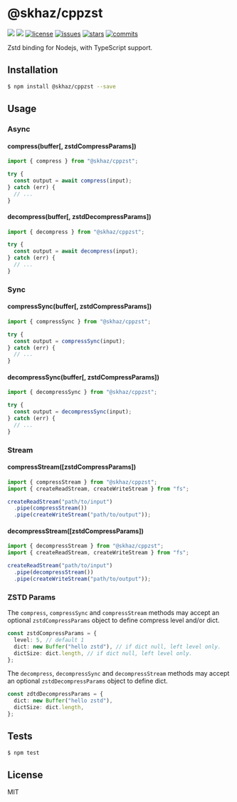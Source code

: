 # @skhaz/cppzst

[![][npm-version]][npm-url] [![][npm-downloads]][npm-url] [![license][license-img]][license-url] [![issues][issues-img]][issues-url] [![stars][stars-img]][stars-url] [![commits][commits-img]][commits-url]

Zstd binding for Nodejs, with TypeScript support.

## Installation

```sh
$ npm install @skhaz/cppzst --save
```

## Usage

### Async

#### compress(buffer[, zstdCompressParams])

```ts
import { compress } from "@skhaz/cppzst";

try {
  const output = await compress(input);
} catch (err) {
  // ...
}
```

#### decompress(buffer[, zstdDecompressParams])

```ts
import { decompress } from "@skhaz/cppzst";

try {
  const output = await decompress(input);
} catch (err) {
  // ...
}
```

### Sync

#### compressSync(buffer[, zstdCompressParams])

```ts
import { compressSync } from "@skhaz/cppzst";

try {
  const output = compressSync(input);
} catch (err) {
  // ...
}
```

#### decompressSync(buffer[, zstdCompressParams])

```ts
import { decompressSync } from "@skhaz/cppzst";

try {
  const output = decompressSync(input);
} catch (err) {
  // ...
}
```

### Stream

#### compressStream([zstdCompressParams])

```ts
import { compressStream } from "@skhaz/cppzst";
import { createReadStream, createWriteStream } from "fs";

createReadStream("path/to/input")
  .pipe(compressStream())
  .pipe(createWriteStream("path/to/output"));
```

#### decompressStream([zstdCompressParams])

```ts
import { decompressStream } from "@skhaz/cppzst";
import { createReadStream, createWriteStream } from "fs";

createReadStream("path/to/input")
  .pipe(decompressStream())
  .pipe(createWriteStream("path/to/output"));
```

### ZSTD Params

The `compress`, `compressSync` and `compressStream` methods may accept an optional `zstdCompressParams` object to define compress level and/or dict.

```ts
const zstdCompressParams = {
  level: 5, // default 1
  dict: new Buffer("hello zstd"), // if dict null, left level only.
  dictSize: dict.length, // if dict null, left level only.
};
```

The `decompress`, `decompressSync` and `decompressStream` methods may accept an optional `zstdDecompressParams` object to define dict.

```ts
const zdtdDecompressParams = {
  dict: new Buffer("hello zstd"),
  dictSize: dict.length,
};
```

## Tests

```sh
$ npm test
```

## License

MIT

[npm-version]: https://img.shields.io/npm/v/@skhaz/cppzst.svg?style=flat-square
[npm-downloads]: https://img.shields.io/npm/dm/@skhaz/cppzst.svg?style=flat-square
[npm-url]: https://www.npmjs.org/package/@skhaz/cppzst
[license-img]: https://img.shields.io/github/license/skhaz/cppzst?style=flat-square
[license-url]: LICENSE
[issues-img]: https://img.shields.io/github/issues/skhaz/cppzst?style=flat-square
[issues-url]: https://github.com/skhaz/cppzst/issues
[stars-img]: https://img.shields.io/github/stars/skhaz/cppzst?style=flat-square
[stars-url]: https://github.com/skhaz/cppzst/stargazers
[commits-img]: https://img.shields.io/github/last-commit/skhaz/cppzst?style=flat-square
[commits-url]: https://github.com/skhaz/cppzst/commits/master
